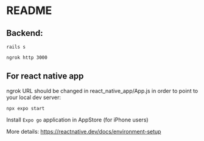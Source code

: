# README

## Backend: 

`rails s` 

`ngrok http 3000`

## For react native app 

ngrok URL should be changed in react_native_app/App.js in order to point to your local dev server:

`npx expo start`

Install `Expo go` application in AppStore (for iPhone users) 

More details: https://reactnative.dev/docs/environment-setup
